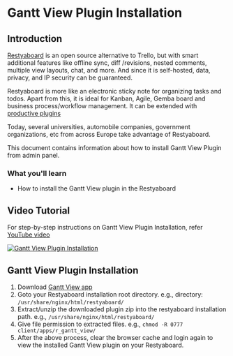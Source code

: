# Gantt View Plugin Installation

## Introduction

[Restyaboard](https://restya.com/board) is an open source alternative to Trello, but with smart additional features like offline sync, diff /revisions, nested comments, multiple view layouts, chat, and more. And since it is self-hosted, data, privacy, and IP security can be guaranteed.

Restyaboard is more like an electronic sticky note for organizing tasks and todos. Apart from this, it is ideal for Kanban, Agile, Gemba board and business process/workflow management. It can be extended with [productive plugins](https://restya.com/board/apps "productive plugins")

Today, several universities, automobile companies, government organizations, etc from across Europe take advantage of Restyaboard.

This document contains information about how to install Gantt View Plugin from admin panel.

### What you'll learn

*   How to install the Gantt View plugin in the Restyaboard

## Video Tutorial

For step-by-step instructions on Gantt View Plugin Installation, refer [YouTube video](https://www.youtube.com/watch?v=4UYtTWpGhj8 "Watch video on Gantt View Plugin Installation")

[![Gantt View Plugin Installation](gantt_view_installation.png "Gantt View Plugin Installation")](http://www.youtube.com/watch?v=4UYtTWpGhj8 "Watch video on Gantt View Plugin Installation")

## Gantt View Plugin Installation

1.  Download [Gantt View app](https://restya.com/board/apps/r_gantt_view "Gantt View app")
2.  Goto your Restyaboard installation root directory. e.g., directory: `/usr/share/nginx/html/restyaboard/`
3.  Extract/unzip the downloaded plugin zip into the restyaboard installation path. e.g., `/usr/share/nginx/html/restyaboard/`
4.  Give file permission to extracted files. e.g., `chmod -R 0777 client/apps/r_gantt_view/`
5.  After the above process, clear the browser cache and login again to view the installed Gantt View plugin on your Restyaboard.